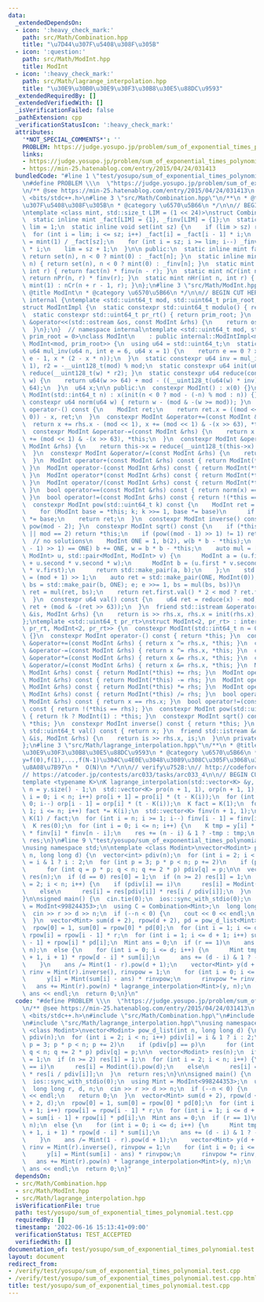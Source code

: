 ```yaml
---
data:
  _extendedDependsOn:
  - icon: ':heavy_check_mark:'
    path: src/Math/Combination.hpp
    title: "\u7D44\u307F\u5408\u308F\u305B"
  - icon: ':question:'
    path: src/Math/ModInt.hpp
    title: ModInt
  - icon: ':heavy_check_mark:'
    path: src/Math/lagrange_interpolation.hpp
    title: "\u30E9\u30B0\u30E9\u30F3\u30B8\u30E5\u88DC\u9593"
  _extendedRequiredBy: []
  _extendedVerifiedWith: []
  _isVerificationFailed: false
  _pathExtension: cpp
  _verificationStatusIcon: ':heavy_check_mark:'
  attributes:
    '*NOT_SPECIAL_COMMENTS*': ''
    PROBLEM: https://judge.yosupo.jp/problem/sum_of_exponential_times_polynomial
    links:
    - https://judge.yosupo.jp/problem/sum_of_exponential_times_polynomial
    - https://min-25.hatenablog.com/entry/2015/04/24/031413
  bundledCode: "#line 1 \"test/yosupo/sum_of_exponential_times_polynomial.test.cpp\"\
    \n#define PROBLEM \\\n  \"https://judge.yosupo.jp/problem/sum_of_exponential_times_polynomial\"\
    \n/** @see https://min-25.hatenablog.com/entry/2015/04/24/031413\n */\n#include\
    \ <bits/stdc++.h>\n#line 3 \"src/Math/Combination.hpp\"\n/**\n * @title \u7D44\
    \u307F\u5408\u308F\u305B\n * @category \u6570\u5B66\n */\n\n// BEGIN CUT HERE\n\
    \ntemplate <class mint, std::size_t LIM = (1 << 24)>\nstruct Combination {\n private:\n\
    \  static inline mint _fact[LIM] = {1}, _finv[LIM] = {1};\n  static inline int\
    \ lim = 1;\n  static inline void set(int sz) {\n    if (lim > sz) return;\n  \
    \  for (int i = lim; i <= sz; i++) _fact[i] = _fact[i - 1] * i;\n    _finv[sz]\
    \ = mint(1) / _fact[sz];\n    for (int i = sz; i >= lim; i--) _finv[i - 1] = _finv[i]\
    \ * i;\n    lim = sz + 1;\n  }\n\n public:\n  static inline mint fact(int n) {\
    \ return set(n), n < 0 ? mint(0) : _fact[n]; }\n  static inline mint finv(int\
    \ n) { return set(n), n < 0 ? mint(0) : _finv[n]; }\n  static mint nPr(int n,\
    \ int r) { return fact(n) * finv(n - r); }\n  static mint nCr(int n, int r) {\
    \ return nPr(n, r) * finv(r); }\n  static mint nHr(int n, int r) { return !r ?\
    \ mint(1) : nCr(n + r - 1, r); }\n};\n#line 3 \"src/Math/ModInt.hpp\"\n/**\n *\
    \ @title ModInt\n * @category \u6570\u5B66\n */\n\n// BEGIN CUT HERE\nnamespace\
    \ internal {\ntemplate <std::uint64_t mod, std::uint64_t prim_root, class ModInt>\n\
    struct ModIntImpl {\n  static constexpr std::uint64_t modulo() { return mod; }\n\
    \  static constexpr std::uint64_t pr_rt() { return prim_root; }\n  friend std::ostream\
    \ &operator<<(std::ostream &os, const ModInt &rhs) {\n    return os << rhs.val();\n\
    \  }\n};\n}  // namespace internal\ntemplate <std::uint64_t mod, std::uint64_t\
    \ prim_root = 0>\nclass ModInt\n    : public internal::ModIntImpl<mod, prim_root,\
    \ ModInt<mod, prim_root>> {\n  using u64 = std::uint64_t;\n  static constexpr\
    \ u64 mul_inv(u64 n, int e = 6, u64 x = 1) {\n    return e == 0 ? x : mul_inv(n,\
    \ e - 1, x * (2 - x * n));\n  }\n  static constexpr u64 inv = mul_inv(mod, 6,\
    \ 1), r2 = -__uint128_t(mod) % mod;\n  static constexpr u64 init(u64 w) { return\
    \ reduce(__uint128_t(w) * r2); }\n  static constexpr u64 reduce(const __uint128_t\
    \ w) {\n    return u64(w >> 64) + mod - ((__uint128_t(u64(w) * inv) * mod) >>\
    \ 64);\n  }\n  u64 x;\n\n public:\n  constexpr ModInt() : x(0) {}\n  constexpr\
    \ ModInt(std::int64_t n) : x(init(n < 0 ? mod - (-n) % mod : n)) {}\n  static\
    \ constexpr u64 norm(u64 w) { return w - (mod & -(w >= mod)); }\n  constexpr ModInt\
    \ operator-() const {\n    ModInt ret;\n    return ret.x = ((mod << 1) & -(x !=\
    \ 0)) - x, ret;\n  }\n  constexpr ModInt &operator+=(const ModInt &rhs) {\n  \
    \  return x += rhs.x - (mod << 1), x += (mod << 1) & -(x >> 63), *this;\n  }\n\
    \  constexpr ModInt &operator-=(const ModInt &rhs) {\n    return x -= rhs.x, x\
    \ += (mod << 1) & -(x >> 63), *this;\n  }\n  constexpr ModInt &operator*=(const\
    \ ModInt &rhs) {\n    return this->x = reduce(__uint128_t(this->x) * rhs.x), *this;\n\
    \  }\n  constexpr ModInt &operator/=(const ModInt &rhs) {\n    return this->operator*=(rhs.inverse());\n\
    \  }\n  ModInt operator+(const ModInt &rhs) const { return ModInt(*this) += rhs;\
    \ }\n  ModInt operator-(const ModInt &rhs) const { return ModInt(*this) -= rhs;\
    \ }\n  ModInt operator*(const ModInt &rhs) const { return ModInt(*this) *= rhs;\
    \ }\n  ModInt operator/(const ModInt &rhs) const { return ModInt(*this) /= rhs;\
    \ }\n  bool operator==(const ModInt &rhs) const { return norm(x) == norm(rhs.x);\
    \ }\n  bool operator!=(const ModInt &rhs) const { return !(*this == rhs); }\n\
    \  constexpr ModInt pow(std::uint64_t k) const {\n    ModInt ret = ModInt(1);\n\
    \    for (ModInt base = *this; k; k >>= 1, base *= base)\n      if (k & 1) ret\
    \ *= base;\n    return ret;\n  }\n  constexpr ModInt inverse() const { return\
    \ pow(mod - 2); }\n  constexpr ModInt sqrt() const {\n    if (*this == ModInt(0)\
    \ || mod == 2) return *this;\n    if (pow((mod - 1) >> 1) != 1) return ModInt(0);\
    \  // no solutions\n    ModInt ONE = 1, b(2), w(b * b - *this);\n    while (w.pow((mod\
    \ - 1) >> 1) == ONE) b += ONE, w = b * b - *this;\n    auto mul = [&](std::pair<ModInt,\
    \ ModInt> u, std::pair<ModInt, ModInt> v) {\n      ModInt a = (u.first * v.first\
    \ + u.second * v.second * w);\n      ModInt b = (u.first * v.second + u.second\
    \ * v.first);\n      return std::make_pair(a, b);\n    };\n    std::uint64_t e\
    \ = (mod + 1) >> 1;\n    auto ret = std::make_pair(ONE, ModInt(0));\n    for (auto\
    \ bs = std::make_pair(b, ONE); e; e >>= 1, bs = mul(bs, bs))\n      if (e & 1)\
    \ ret = mul(ret, bs);\n    return ret.first.val() * 2 < mod ? ret.first : -ret.first;\n\
    \  }\n  constexpr u64 val() const {\n    u64 ret = reduce(x) - mod;\n    return\
    \ ret + (mod & -(ret >> 63));\n  }\n  friend std::istream &operator>>(std::istream\
    \ &is, ModInt &rhs) {\n    return is >> rhs.x, rhs.x = init(rhs.x), is;\n  }\n\
    };\ntemplate <std::uint64_t pr_rt>\nstruct ModInt<2, pr_rt> : internal::ModIntImpl<2,\
    \ pr_rt, ModInt<2, pr_rt>> {\n  constexpr ModInt(std::int64_t n = 0) : x(n & 1)\
    \ {}\n  constexpr ModInt operator-() const { return *this; }\n  constexpr ModInt\
    \ &operator+=(const ModInt &rhs) { return x ^= rhs.x, *this; }\n  constexpr ModInt\
    \ &operator-=(const ModInt &rhs) { return x ^= rhs.x, *this; }\n  constexpr ModInt\
    \ &operator*=(const ModInt &rhs) { return x &= rhs.x, *this; }\n  constexpr ModInt\
    \ &operator/=(const ModInt &rhs) { return x &= rhs.x, *this; }\n  ModInt operator+(const\
    \ ModInt &rhs) const { return ModInt(*this) += rhs; }\n  ModInt operator-(const\
    \ ModInt &rhs) const { return ModInt(*this) -= rhs; }\n  ModInt operator*(const\
    \ ModInt &rhs) const { return ModInt(*this) *= rhs; }\n  ModInt operator/(const\
    \ ModInt &rhs) const { return ModInt(*this) /= rhs; }\n  bool operator==(const\
    \ ModInt &rhs) const { return x == rhs.x; }\n  bool operator!=(const ModInt &rhs)\
    \ const { return !(*this == rhs); }\n  constexpr ModInt pow(std::uint64_t k) const\
    \ { return !k ? ModInt(1) : *this; }\n  constexpr ModInt sqrt() const { return\
    \ *this; }\n  constexpr ModInt inverse() const { return *this; }\n  constexpr\
    \ std::uint64_t val() const { return x; }\n  friend std::istream &operator>>(std::istream\
    \ &is, ModInt &rhs) {\n    return is >> rhs.x, is;\n  }\n\n private:\n  bool x;\n\
    };\n#line 3 \"src/Math/lagrange_interpolation.hpp\"\n/**\n * @title \u30E9\u30B0\
    \u30E9\u30F3\u30B8\u30E5\u88DC\u9593\n * @category \u6570\u5B66\n *  x=0,1,..,N-1\u3068\
    y=f(0),f(1),...,f(N-1)\u304C\u4E0E\u3048\u3089\u308C\u305F\u3068\u304D\u306Ef(t)\u3092\
    \u8A08\u7B97\n *  O(N)\n */\n\n// verify\u7528:\n// http://codeforces.com/contest/622/problem/F\n\
    // https://atcoder.jp/contests/arc033/tasks/arc033_4\n\n// BEGIN CUT HERE\n\n\
    template <typename K>\nK lagrange_interpolation(std::vector<K> &y, K t) {\n  int\
    \ n = y.size() - 1;\n  std::vector<K> pro(n + 1, 1), orp(n + 1, 1);\n  for (int\
    \ i = 0; i < n; i++) pro[i + 1] = pro[i] * (t - K(i));\n  for (int i = n; i >\
    \ 0; i--) orp[i - 1] = orp[i] * (t - K(i));\n  K fact = K(1);\n  for (int i =\
    \ 1; i <= n; i++) fact *= K(i);\n  std::vector<K> finv(n + 1, 1);\n  finv[n] =\
    \ K(1) / fact;\n  for (int i = n; i >= 1; i--) finv[i - 1] = finv[i] * K(i);\n\
    \  K res(0);\n  for (int i = 0; i <= n; i++) {\n    K tmp = y[i] * pro[i] * orp[i]\
    \ * finv[i] * finv[n - i];\n    res += (n - i) & 1 ? -tmp : tmp;\n  }\n  return\
    \ res;\n}\n#line 9 \"test/yosupo/sum_of_exponential_times_polynomial.test.cpp\"\
    \nusing namespace std;\n\ntemplate <class Modint>\nvector<Modint> pow_d_list(int\
    \ n, long long d) {\n  vector<int> pdiv(n);\n  for (int i = 2; i < n; i++) pdiv[i]\
    \ = i & 1 ? i : 2;\n  for (int p = 3; p * p < n; p += 2)\n    if (pdiv[p] == p)\n\
    \      for (int q = p * p; q < n; q += 2 * p) pdiv[q] = p;\n\n  vector<Modint>\
    \ res(n);\n  if (d == 0) res[0] = 1;\n  if (n >= 2) res[1] = 1;\n  for (int i\
    \ = 2; i < n; i++) {\n    if (pdiv[i] == i)\n      res[i] = Modint(i).pow(d);\n\
    \    else\n      res[i] = res[pdiv[i]] * res[i / pdiv[i]];\n  }\n  return res;\n\
    }\n\nsigned main() {\n  cin.tie(0);\n  ios::sync_with_stdio(0);\n  using Mint\
    \ = ModInt<998244353>;\n  using C = Combination<Mint>;\n  long long r, d, n;\n\
    \  cin >> r >> d >> n;\n  if (--n < 0) {\n    cout << 0 << endl;\n    return 0;\n\
    \  }\n  vector<Mint> sum(d + 2), rpow(d + 2), pd = pow_d_list<Mint>(d + 2, d);\n\
    \  rpow[0] = 1, sum[0] = rpow[0] * pd[0];\n  for (int i = 1; i <= d + 1; i++)\
    \ rpow[i] = rpow[i - 1] * r;\n  for (int i = 1; i <= d + 1; i++) sum[i] = sum[i\
    \ - 1] + rpow[i] * pd[i];\n  Mint ans = 0;\n  if (r == 1)\n    ans = lagrange_interpolation<Mint>(sum,\
    \ n);\n  else {\n    for (int i = 0; i <= d; i++) {\n      Mint tmp = C::nCr(d\
    \ + 1, i + 1) * rpow[d - i] * sum[i];\n      ans += (d - i) & 1 ? -tmp : tmp;\n\
    \    }\n    ans /= Mint(1 - r).pow(d + 1);\n    vector<Mint> y(d + 1);\n    Mint\
    \ rinv = Mint(r).inverse(), rinvpow = 1;\n    for (int i = 0; i <= d; i++) {\n\
    \      y[i] = Mint(sum[i] - ans) * rinvpow;\n      rinvpow *= rinv;\n    }\n \
    \   ans += Mint(r).pow(n) * lagrange_interpolation<Mint>(y, n);\n  }\n  cout <<\
    \ ans << endl;\n  return 0;\n}\n"
  code: "#define PROBLEM \\\n  \"https://judge.yosupo.jp/problem/sum_of_exponential_times_polynomial\"\
    \n/** @see https://min-25.hatenablog.com/entry/2015/04/24/031413\n */\n#include\
    \ <bits/stdc++.h>\n#include \"src/Math/Combination.hpp\"\n#include \"src/Math/ModInt.hpp\"\
    \n#include \"src/Math/lagrange_interpolation.hpp\"\nusing namespace std;\n\ntemplate\
    \ <class Modint>\nvector<Modint> pow_d_list(int n, long long d) {\n  vector<int>\
    \ pdiv(n);\n  for (int i = 2; i < n; i++) pdiv[i] = i & 1 ? i : 2;\n  for (int\
    \ p = 3; p * p < n; p += 2)\n    if (pdiv[p] == p)\n      for (int q = p * p;\
    \ q < n; q += 2 * p) pdiv[q] = p;\n\n  vector<Modint> res(n);\n  if (d == 0) res[0]\
    \ = 1;\n  if (n >= 2) res[1] = 1;\n  for (int i = 2; i < n; i++) {\n    if (pdiv[i]\
    \ == i)\n      res[i] = Modint(i).pow(d);\n    else\n      res[i] = res[pdiv[i]]\
    \ * res[i / pdiv[i]];\n  }\n  return res;\n}\n\nsigned main() {\n  cin.tie(0);\n\
    \  ios::sync_with_stdio(0);\n  using Mint = ModInt<998244353>;\n  using C = Combination<Mint>;\n\
    \  long long r, d, n;\n  cin >> r >> d >> n;\n  if (--n < 0) {\n    cout << 0\
    \ << endl;\n    return 0;\n  }\n  vector<Mint> sum(d + 2), rpow(d + 2), pd = pow_d_list<Mint>(d\
    \ + 2, d);\n  rpow[0] = 1, sum[0] = rpow[0] * pd[0];\n  for (int i = 1; i <= d\
    \ + 1; i++) rpow[i] = rpow[i - 1] * r;\n  for (int i = 1; i <= d + 1; i++) sum[i]\
    \ = sum[i - 1] + rpow[i] * pd[i];\n  Mint ans = 0;\n  if (r == 1)\n    ans = lagrange_interpolation<Mint>(sum,\
    \ n);\n  else {\n    for (int i = 0; i <= d; i++) {\n      Mint tmp = C::nCr(d\
    \ + 1, i + 1) * rpow[d - i] * sum[i];\n      ans += (d - i) & 1 ? -tmp : tmp;\n\
    \    }\n    ans /= Mint(1 - r).pow(d + 1);\n    vector<Mint> y(d + 1);\n    Mint\
    \ rinv = Mint(r).inverse(), rinvpow = 1;\n    for (int i = 0; i <= d; i++) {\n\
    \      y[i] = Mint(sum[i] - ans) * rinvpow;\n      rinvpow *= rinv;\n    }\n \
    \   ans += Mint(r).pow(n) * lagrange_interpolation<Mint>(y, n);\n  }\n  cout <<\
    \ ans << endl;\n  return 0;\n}"
  dependsOn:
  - src/Math/Combination.hpp
  - src/Math/ModInt.hpp
  - src/Math/lagrange_interpolation.hpp
  isVerificationFile: true
  path: test/yosupo/sum_of_exponential_times_polynomial.test.cpp
  requiredBy: []
  timestamp: '2022-06-16 15:13:41+09:00'
  verificationStatus: TEST_ACCEPTED
  verifiedWith: []
documentation_of: test/yosupo/sum_of_exponential_times_polynomial.test.cpp
layout: document
redirect_from:
- /verify/test/yosupo/sum_of_exponential_times_polynomial.test.cpp
- /verify/test/yosupo/sum_of_exponential_times_polynomial.test.cpp.html
title: test/yosupo/sum_of_exponential_times_polynomial.test.cpp
---
```

